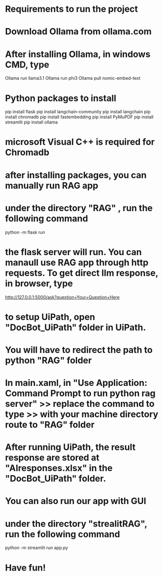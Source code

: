 # Requirements to run the project

# Download Ollama from ollama.com

# After installing Ollama, in windows CMD, type
Ollama run llama3.1
Ollama run phi3
Ollama pull nomic-embed-text 


# Python packages to install
pip install flask
pip install langchain-community
pip install langchain
pip install chromadb
pip install fastembedding
pip install PyMuPDF
pip install streamlit
pip install ollama

# microsoft Visual C++ is required for Chromadb

# after installing packages, you can manually run RAG app
# under the directory "RAG" , run the following command
python -m flask run 
# the flask server will run. You can manaull use RAG app through http requests. To get direct llm response, in browser, type
http://127.0.0.1:5000/ask?question=Your+Question+Here

# to setup UiPath, open "DocBot_UiPath" folder in UiPath.
# You will have to redirect the path to python "RAG" folder
# In main.xaml, in "Use Application: Command Prompt to run python rag server" >> replace the command to type >> with your machine directory route to "RAG" folder

# After running UiPath, the result response are stored at "AIresponses.xlsx" in the "DocBot_UiPath" folder.


# You can also run our app with GUI
# under the directory "strealitRAG", run the following command
python -m streamlit run app.py

# Have fun!